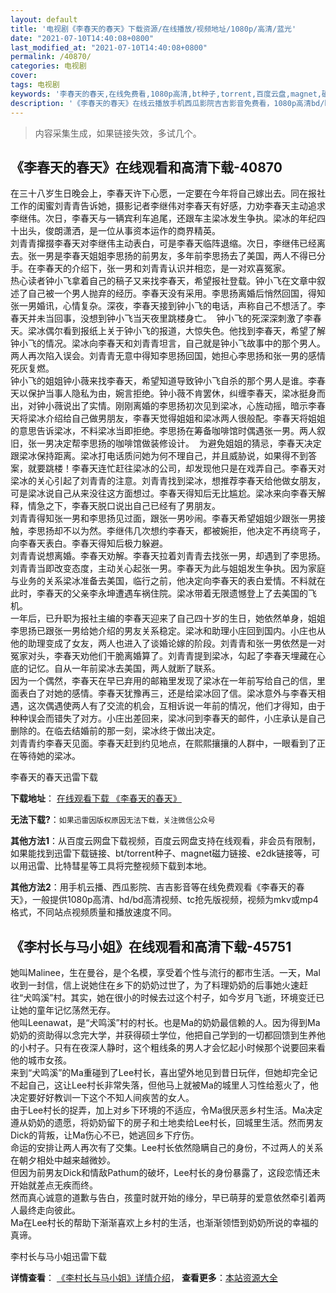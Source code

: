 ```yaml
---
layout: default
title: '电视剧《李春天的春天》下载资源/在线播放/视频地址/1080p/高清/蓝光'
date: "2021-07-10T14:40:08+0800"
last_modified_at: "2021-07-10T14:40:08+0800"
permalink: /40870/
categories: 电视剧
cover:
tags: 电视剧
keywords: '李春天的春天,在线免费看,1080p高清,bt种子,torrent,百度云盘,magnet,磁力链,迅雷下载资源'
description: '《李春天的春天》在线云播放手机西瓜影院吉吉影音免费看，1080p高清bd/hd未删减完整版和tc抢先枪版，mkv/mp4格式，附带bt/torrent种子、magnet/磁力链、百度云盘、网盘资源迅雷下载链接'
---
```


>内容采集生成，如果链接失效，多试几个。


## 《李春天的春天》在线观看和高清下载-40870

在三十八岁生日晚会上，李春天许下心愿，一定要在今年将自己嫁出去。同在报社工作的闺蜜刘青青告诉她，摄影记者李继伟对李春天有好感，力劝李春天主动追求李继伟。次日，李春天与一辆宾利车追尾，还跟车主梁冰发生争执。梁冰的年纪四十出头，俊朗潇洒，是一位从事资本运作的商界精英。<br />刘青青撺掇李春天对李继伟主动表白，可是李春天临阵退缩。次日，李继伟已经离去。张一男是李春天姐姐李思扬的前男友，多年前李思扬去了美国，两人不得已分手。在李春天的介绍下，张一男和刘青青认识并相恋，是一对欢喜冤家。<br />热心读者钟小飞拿着自己的稿子又来找李春天，希望报社登载。钟小飞在文章中叙述了自己被一个男人抛弃的经历。李春天没有采用。李思扬离婚后悄然回国，得知张一男婚讯，心情复杂。深夜，李春天接到钟小飞的电话，声称自己不想活了。李春天并未当回事，没想到钟小飞当天夜里跳楼身亡。&nbsp; 钟小飞的死深深刺激了李春天。梁冰偶尔看到报纸上关于钟小飞的报道，大惊失色。他找到李春天，希望了解钟小飞的情况。梁冰向李春天和刘青青坦言，自己就是钟小飞故事中的那个男人。两人再次陷入误会。刘青青无意中得知李思扬回国，她担心李思扬和张一男的感情死灰复燃。<br />钟小飞的姐姐钟小薇来找李春天，希望知道导致钟小飞自杀的那个男人是谁。李春天以保护当事人隐私为由，婉言拒绝。钟小薇不肯罢休，纠缠李春天，梁冰挺身而出，对钟小薇说出了实情。刚刚离婚的李思扬初次见到梁冰，心旌动摇，暗示李春天将梁冰介绍给自己做男朋友，李春天觉得姐姐和梁冰两人很般配。李春天将姐姐的意思告诉梁冰，不料梁冰当即拒绝。李思扬在筹备咖啡馆时偶遇张一男。两人叙旧，张一男决定帮李思扬的咖啡馆做装修设计。&nbsp; 为避免姐姐的猜忌，李春天决定跟梁冰保持距离。梁冰打电话质问她为何不理自己，并且威胁说，如果得不到答案，就要跳楼！李春天连忙赶往梁冰的公司，却发现他只是在戏弄自己。李春天对梁冰的关心引起了刘青青的注意。刘青青找到梁冰，想推荐李春天给他做女朋友，可是梁冰说自己从来没往这方面想过。李春天得知后无比尴尬。梁冰来向李春天解释，情急之下，李春天脱口说出自己已经有了男朋友。<br />刘青青得知张一男和李思扬见过面，跟张一男吵闹。李春天希望姐姐少跟张一男接触，李思扬却不以为然。李继伟几次想约李春天，都被婉拒，他决定不再绕弯子，向李春天表白。李春天得知后极力躲避。<br />刘青青说想离婚。李春天劝解。李春天拉着刘青青去找张一男，却遇到了李思扬。刘青青当即改变态度，主动关心起张一男。李春天为此与姐姐发生争执。因为家庭与业务的关系梁冰准备去美国，临行之前，他决定向李春天的表白爱情。不料就在此时，李春天的父亲李永坤遭遇车祸住院。梁冰带着无限遗憾登上了去美国的飞机。<br />一年后，已升职为报社主编的李春天迎来了自己四十岁的生日，她依然单身，姐姐李思扬已跟张一男给她介绍的男友关系稳定。梁冰和助理小庄回到国内。小庄也从他的助理变成了女友，两人也进入了谈婚论嫁的阶段。刘青青和张一男依然是一对冤家对头，李春天劝他们干脆离婚算了。刘青青提到梁冰，勾起了李春天埋藏在心底的记忆。自从一年前梁冰去美国，两人就断了联系。<br />因为一个偶然，李春天在早已弃用的邮箱里发现了梁冰在一年前写给自己的信，里面表白了对她的感情。李春天犹豫再三，还是给梁冰回了信。梁冰意外与李春天相遇，这次偶遇使两人有了交流的机会，互相诉说一年前的情况，他们才得知，由于种种误会而错失了对方。小庄出差回来，梁冰问到李春天的邮件，小庄承认是自己删除的。在临去结婚前的那一刻，梁冰终于做出决定。<br />刘青青约李春天见面。李春天赶到约见地点，在熙熙攘攘的人群中，一眼看到了正在等待她的梁冰。


李春天的春天迅雷下载

**下载地址**： [在线观看下载 《李春天的春天》](https://www.993dy.com//vod-detail-id-11462.html) 


**无法下载?**：`如果迅雷因版权原因无法下载，关注微信公众号 `

**其他方法1**：从百度云网盘下载视频，百度云网盘支持在线观看，非会员有限制，如果能找到迅雷下载链接、bt/torrent种子、magnet磁力链接、e2dk链接等，可以用迅雷、比特彗星等工具将完整视频下载到本地。

**其他方法2**：用手机云播、西瓜影院、吉吉影音等在线免费观看《李春天的春天》，一般提供1080p高清、hd/bd高清视频、tc抢先版视频，视频为mkv或mp4格式，不同站点视频质量和播放速度不同。


## 《李村长与马小姐》在线观看和高清下载-45751

她叫Malinee，生在曼谷，是个名模，享受着个性与流行的都市生活。一天，Mal收到一封信，信上说她住在乡下的奶奶过世了，为了料理奶奶的后事她火速赶往“犬鸣溪&rdquo;村。其实，她在很小的时候去过这个村子，如今岁月飞逝，环境变迁已让她的童年记忆荡然无存。<br />他叫Leenawat，是“犬鸣溪&rdquo;村的村长。也是Ma的奶奶最信赖的人。因为得到Ma奶奶的资助得以念完大学，并获得硕士学位，他把自己学到的一切都回馈到生养他的小村子。只有在夜深人静时，这个粗线条的男人才会忆起小时候那个说要回来看他的城市女孩。<br />来到“犬鸣溪&rdquo;的Ma重碰到了Lee村长，喜出望外地见到昔日玩伴，但她却完全记不起自己，这让Lee村长非常失落，但他马上就被Ma的城里人习性给惹火了，他决定要好好教训一下这个不知人间疾苦的女人。<br />由于Lee村长的捉弄，加上对乡下环境的不适应，令Ma很厌恶乡村生活。Ma决定遵从奶奶的遗愿，将奶奶留下的房子和土地卖给Lee村长，回城里生活。然而男友Dick的背叛，让Ma伤心不已，她逃回乡下疗伤。<br />命运的安排让两人再次有了交集。Lee村长依然隐瞒自己的身份，不过两人的关系在朝夕相处中越来越微妙。<br />但因为前男友Dick和情敌Pathum的破坏，Lee村长的身份暴露了，这段恋情还未开始就差点无疾而终。<br />然而真心诚意的道歉与告白，孩童时就开始的缘分，早已萌芽的爱意依然牵引着两人最终走向彼此。<br />Ma在Lee村长的帮助下渐渐喜欢上乡村的生活，也渐渐领悟到奶奶所说的幸福的真谛。


李村长与马小姐迅雷下载

**详情查看**： [《李村长与马小姐》详情介绍](/movie/45751/)， **查看更多**：[本站资源大全](/movie/t/all/)

